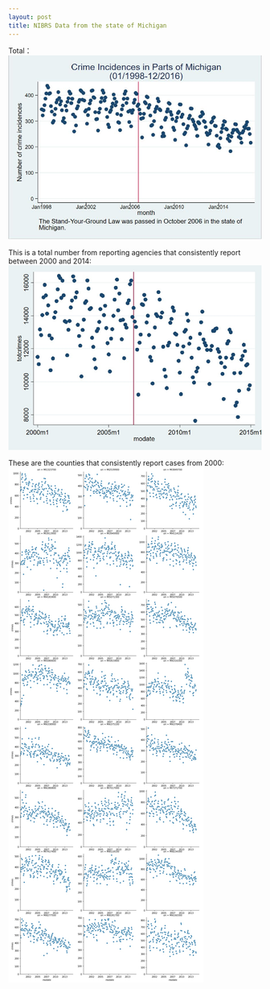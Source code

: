 ```yaml
---
layout: post
title: NIBRS Data from the state of Michigan
---
```


Total：
![NIBRS Data from the state of Michigan](/images/michigan.jpg "NIBRS Data from the state of Michigan")

This is a total number from reporting agencies that consistently report between 2000 and 2014:
![NIBRS Data from the state of Michigan (consistent)](/images/michigan_consistent.jpg "NIBRS Data from the state of Michigan (consistent)")

These are the counties that consistently report cases from 2000:
![NIBRS Data from the state of Michigan Top Counties](/images/NIBRS_MI.jpg "NIBRS Data from the state of Michigan Top Counties")
